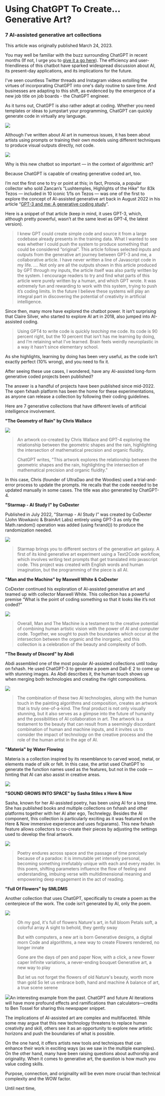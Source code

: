 # Using ChatGPT To Create... Generative Art?

### 7 AI-assisted generative art collections

This article was originally published March 24, 2023.

You may well be familiar with the buzz surrounding ChatGPT in recent months (If not, I urge you to [give it a go here](https://openai.com/blog/chatgpt)). The efficiency and user-friendliness of this chatbot have sparked widespread discussion about AI, its present-day applications, and its implications for the future.

I've seen countless Twitter threads and Instagram videos extolling the virtues of incorporating ChatGPT into one's daily routine to save time. And businesses are adapting to this shift, as evidenced by the emergence of a new job title on job boards - the ChatGPT engineer.

As it turns out, ChatGPT is also rather adept at coding. Whether you need templates or ideas to jumpstart your programming, ChatGPT can quickly generate code in virtually any language.

![](https://hackmd.io/_uploads/ryR3tcDVn.jpg)

Although I’ve written about AI art in numerous issues, it has been about artists using prompts or training their own models using different techniques to produce visual outputs directly, not code.

![](https://hackmd.io/_uploads/H1Kf5qPNn.jpg)

Why is this new chatbot so important — in the context of algorithmic art?

Because ChatGPT is capable of creating generative coded art, too.

I’m not the first one to try or point at this; in fact, Pronoia, a popular collector who sold Zancan’s "Lushtemples, Highlights of the Hike" for 83k Tezos — included in 10 iconic 1/1s on Tezos — was one of the first to explore the concept of AI-assisted generative art back in August 2022 in his article “[GPT-3 and me: A generative coding study](https://www.fxhash.xyz/article/gpt-3-and-me%3A-a-generative-coding-study)”.

Here is a snippet of that article (keep in mind, it uses GPT-3, which, although pretty powerful, wasn’t at the same level as GPT-4, the latest version).

> I knew GPT could create simple code and source it from a large codebase already presents in the training data. What I wanted to see was whether I could push the system to produce something that could be considered “original”. This article follows selected inputs and outputs from the generative art journey between GPT-3 and me, a collaborative article. I have never written a line of Javascript code in my life.
> ….
> Not only are all the outputs shown in this article produced by GPT through my inputs, the article itself was also partly written by the system. I encourage readers to try and find what parts of this article were purely written by a human, and which GPT wrote. It was extremely fun and rewarding to work with this system, trying to push it’s coding limits. In the future I believe these systems will play an integral part in discovering the potential of creativity in artificial intelligence.

Since then, many more have explored the chatbot power. It isn’t surprising that Claire Silver, who started to explore AI art in 2018, also jumped into AI-assisted coding.

> Using GPT4 to write code is quickly *teaching* me code. Its code is 90 percent right, but the 10 percent that isn’t has me learning by doing, and I’m retaining what I’ve learned. Brain feels weirdly neuroplastic in a way it hasn’t since elementary school.

As she highlights, learning by doing has been very useful, as the code isn’t exactly perfect (10% wrong), and you need to fix it.

After seeing these use cases, I wondered, have any AI-assisted long-form generative coded projects been published?

The answer is a handful of projects have been published since mid-2022. The open fxhash platform has been the home for these experimentations, as anyone can release a collection by following their coding guidelines.

Here are 7 generative collections that have different levels of artificial intelligence involvement.

**"The Geometry of Rain" by Chris Wallace**

![](https://hackmd.io/_uploads/SkCHj9PE3.jpg)

> An artwork co-created by Chris Wallace and GPT-4 exploring the relationship between the geometric shapes and the rain, highlighting the intersection of mathematical precision and organic fluidity.
> 
> ChatGPT writes, "This artwork explores the relationship between the geometric shapes and the rain, highlighting the intersection of mathematical precision and organic fluidity."

In this case, Chris (founder of UltraDao and the Woodies) used a trial-and-error process to update the prompts. He recalls that the code needed to be updated manually in some cases. The title was also generated by ChatGPT-4.

**"Starmap - AI Study I" by CoDexter**

Published in July 2022, "Starmap - AI Study I” was created by CoDexter (John Wowkavic & BrainArt Labs) entirely using GPT-3 as only the Math.random() operation was added (using fxrand()) to produce the randomization needed.

![](https://hackmd.io/_uploads/B14Nn5w43.jpg)

> Starmap brings you to different sectors of the generative art galaxy. A first of its kind generative art experiment using a Text2Code workflow, which involves writing text prompts that get translated into javascript code. This project was created with English words and human imagination, but the programming of the piece is all AI.

**"Man and the Machine" by Maxwell White & CoDexter**

CoDexter continued his exploration of AI-assisted generative art and teamed up with collector Maxwell White. This collection has a powerful premise “What is the point of coding something so that it looks like it’s not coded?”

![](https://hackmd.io/_uploads/S1nOTcwVh.jpg)

> Overall, Man and The Machine is a testament to the creative potential of combining human artistic vision with the power of AI and computer code. Together, we sought to push the boundaries which occur at the intersection between the organic and the inorganic, and this collection is a celebration of the beauty and complexity of both.

**"The Beauty of Discord" by Abdi**

Abdi assembled one of the most popular AI-assisted collections until today on fxhash. He used ChatGPT-3 to generate a poem and Dall-E 2 to come up with stunning images. As Abdi describes it, the human touch shows up when merging both technologies and creating the right compositions.

![](https://hackmd.io/_uploads/SJm-0qPVh.jpg)

> The combination of these two AI technologies, along with the human touch in the painting algorithms and composition, creates an artwork that is truly one-of-a-kind. The final product is not only visually stunning, but it also serves as a glimpse into the future of humanity and the possibilities of AI collaboration in art. The artwork is a testament to the beauty that can result from a seemingly discordant combination of human and machine inputs, and it invites us to consider the impact of technology on the creative process and the role of the human artist in the age of AI.

**"Materia" by Water Flowing**

Materia is a collection inspired by its resemblance to carved wood, metal, or elements made of silk or felt. In this case, the artist used ChatGPT to generate the function names used as the features, but not in the code — hinting that AI can also assist in creative areas.

![](https://hackmd.io/_uploads/B1JFR9w4h.jpg)

**"SOUND GROWS INTO SPACE" by Sasha Stiles x Here & Now**

Sasha, known for her AI-assisted poetry, has been using AI for a long time. She has published books and multiple collections on fxhash and other platforms together with her AI alter ego, Technelegy. Besides the AI component, this collection is particularly exciting as it was featured on the Here & Now immersive experience and uses fx(params). This new fxhash feature allows collectors to co-create their pieces by adjusting the settings used to develop the final artwork.

![](https://hackmd.io/_uploads/HyftksDV3.jpg)

> Poetry endures across space and the passage of time precisely because of a paradox: it is immutable yet intensely personal, becoming something irrefutably unique with each and every reader. In this poem, shifting parameters influence the flow of feeling and understanding, imbuing verse with multidimensional meaning and empowering deep engagement in the act of reading.

**"Full Of Flowers" by SMLDMS**

Another collection that uses ChatGPT, specifically to create a poem as the centerpiece of the work. The code isn’t generated by AI, only the poem.

![](https://hackmd.io/_uploads/H1SCkiDN3.jpg)

> Oh my god, it's full of flowers
> Nature's art, in full bloom
> Petals soft, a colorful array
> A sight to behold, they gently sway
> 
> But with computers, a new art is born
> Generative designs, a digital morn
> Code and algorithms, a new way to create
> Flowers rendered, no longer innate
> 
> Gone are the days of pen and paper
> Now, with a click, a new flower caper
> Infinite variations, a never-ending bouquet
> Generative art, a new way to play
> 
> But let us not forget the flowers of old
> Nature's beauty, worth more than gold
> So let us embrace both, hand and machine
> A balance of art, a true scene serene

![](https://hackmd.io/_uploads/BkTDxswVh.jpg)<caption>An interesting example from the past. ChatGPT and future AI iterations will have more profound effects and ramifications than calculators—credits to Ben Tossel for sharing this newspaper snippet.</caption>

The implications of AI-assisted art are complex and multifaceted. While some may argue that this new technology threatens to replace human creativity and skill, others see it as an opportunity to explore new artistic horizons and push the boundaries of what is possible.

On the one hand, it offers artists new tools and techniques that can enhance their work in exciting ways (as we saw in the multiple examples). On the other hand, many have been raising questions about authorship and originality. When it comes to generative art, the question is how much you value coding skills.

Purpose, connection, and originality will be even more crucial than technical complexity and the WOW factor.

Until next time,